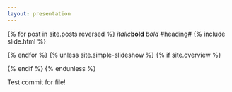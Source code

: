 ```yaml
---
layout: presentation
---
```


{% for post in site.posts reversed %} *italic*__bold__ _bold_ #heading#
	{% include slide.html %}
	<div class="page-break"></div>
{% endfor %}
{% unless site.simple-slideshow %}
{% if site.overview %}
<section id="overview" class="step" {% for attr in site.overview-data %} data-{{attr[0]}}="{{attr[1]}}"{% endfor %}></section>
{% endif %}
{% endunless %}

Test commit for file!
